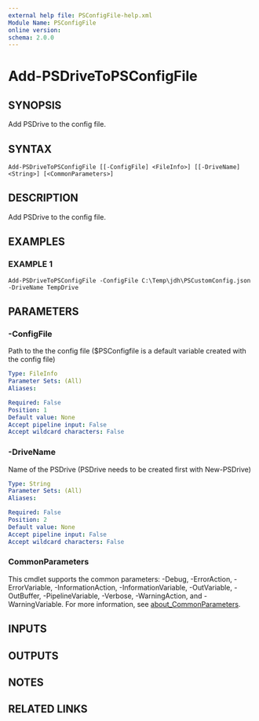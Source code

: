 ```yaml
---
external help file: PSConfigFile-help.xml
Module Name: PSConfigFile
online version:
schema: 2.0.0
---
```


# Add-PSDriveToPSConfigFile

## SYNOPSIS
Add PSDrive to the config file.

## SYNTAX

```
Add-PSDriveToPSConfigFile [[-ConfigFile] <FileInfo>] [[-DriveName] <String>] [<CommonParameters>]
```

## DESCRIPTION
Add PSDrive to the config file.

## EXAMPLES

### EXAMPLE 1
```
Add-PSDriveToPSConfigFile -ConfigFile C:\Temp\jdh\PSCustomConfig.json -DriveName TempDrive
```

## PARAMETERS

### -ConfigFile
Path to the the config file ($PSConfigfile is a default variable created with the config file)

```yaml
Type: FileInfo
Parameter Sets: (All)
Aliases:

Required: False
Position: 1
Default value: None
Accept pipeline input: False
Accept wildcard characters: False
```

### -DriveName
Name of the PSDrive (PSDrive needs to be created first with New-PSDrive)

```yaml
Type: String
Parameter Sets: (All)
Aliases:

Required: False
Position: 2
Default value: None
Accept pipeline input: False
Accept wildcard characters: False
```

### CommonParameters
This cmdlet supports the common parameters: -Debug, -ErrorAction, -ErrorVariable, -InformationAction, -InformationVariable, -OutVariable, -OutBuffer, -PipelineVariable, -Verbose, -WarningAction, and -WarningVariable. For more information, see [about_CommonParameters](http://go.microsoft.com/fwlink/?LinkID=113216).

## INPUTS

## OUTPUTS

## NOTES

## RELATED LINKS
